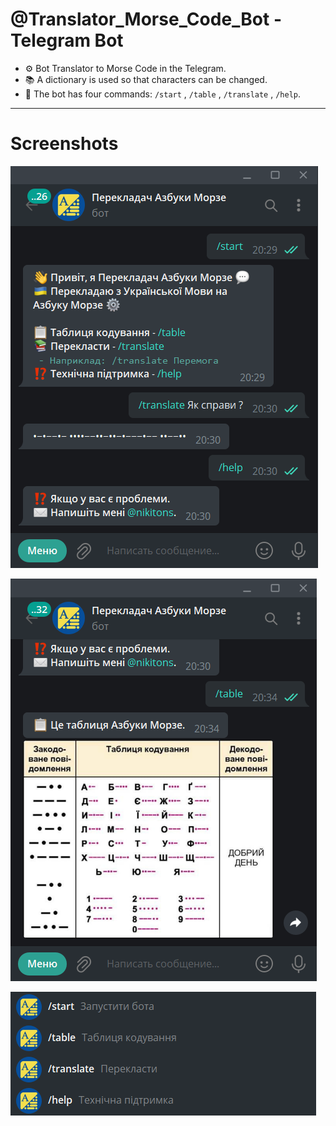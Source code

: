 # @Translator_Morse_Code_Bot - Telegram Bot

- :gear: Bot Translator to Morse Code in the Telegram.
- :books: A dictionary is used so that characters can be changed.
- :open_file_folder: The bot has four commands: `/start` , `/table` , `/translate` , `/help`.

---

# Screenshots

![Translator_Morse_Code_Bot_Start](https://github.com/nikit0ns/Screenshots/blob/master/Translator_Morse_Code_Bot_Start.png)

![Translator_Morse_Code_Bot_Table](https://github.com/nikit0ns/Screenshots/blob/master/Translator_Morse_Code_Bot_Table.png)

![Translator_Morse_Code_Bot_Commands](https://github.com/nikit0ns/Screenshots/blob/master/Translator_Morse_Code_Bot_Commands.png)

